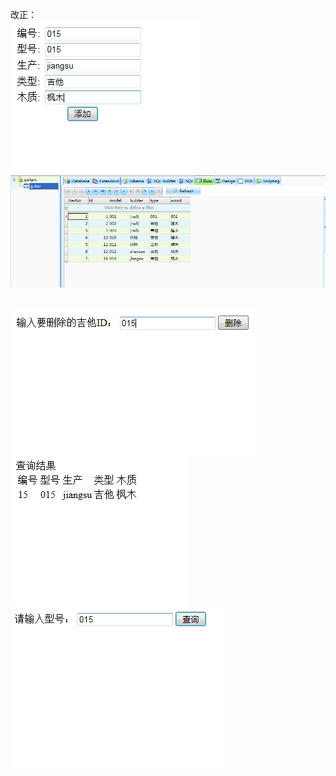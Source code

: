 


改正：</br>
![image](https://raw.githubusercontent.com/wangyan186/Guitar/master/images/add.png)</br>
![image](https://raw.githubusercontent.com/wangyan186/Guitar/master/images/dada.png)</br>
</br>
</br>
![image](https://raw.githubusercontent.com/wangyan186/Guitar/master/images/delete.png)</br>
![image](https://raw.githubusercontent.com/wangyan186/Guitar/master/images/result.png)</br>
![image](https://raw.githubusercontent.com/wangyan186/Guitar/master/images/search.png)</br>
